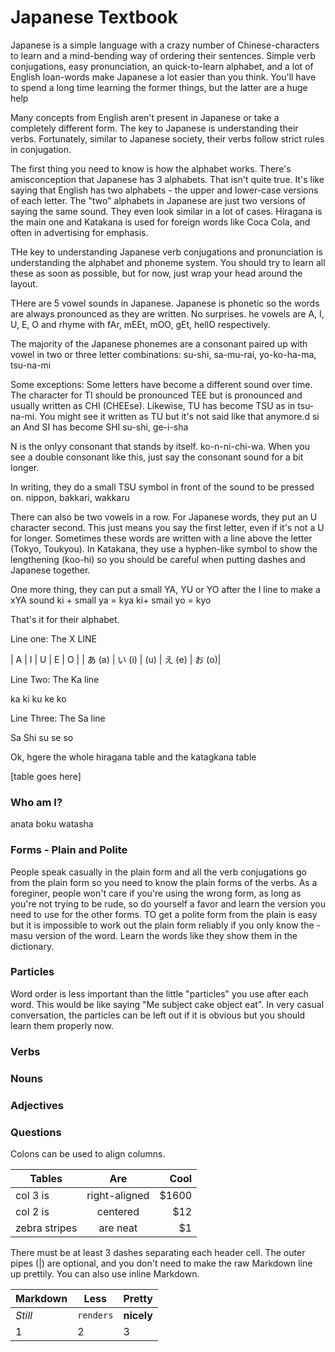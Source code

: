 # Japanese Textbook

Japanese is a simple language with a crazy number of Chinese-characters to learn and a mind-bending way of ordering their sentences.
Simple verb conjugations, easy pronunciation, an quick-to-learn alphabet, and a lot of English loan-words make Japanese a lot easier than
you think. You'll have to spend a long time learning the former things, but the latter are a huge help

Many concepts from English aren't present in Japanese or take a completely different form. The key to Japanese is understanding their verbs.
Fortunately, similar to Japanese society, their verbs follow strict rules in conjugation.

The first thing you need to know is how the alphabet works. There's amisconception that Japanese has 3 alphabets. That isn't quite true. 
It's like saying that English has two alphabets - the upper and lower-case versions of each letter. The "two" alphabets in Japanese are just 
two versions of saying the same sound. They even look similar in a lot of cases. Hiragana is the main one and Katakana is used for foreign words
like Coca Cola, and often in advertising for emphasis.

THe key to understanding Japanese verb conjugations and pronunciation is understanding the alphabet and phoneme system. You should try to 
learn all these as soon as possible, but for now, just wrap your head around the layout.

THere are 5 vowel sounds in Japanese. Japanese is phonetic so the words are always pronounced as they are written. No surprises.
he vowels are A, I, U, E, O and rhyme with fAr, mEEt, mOO, gEt, hellO respectively.

The majority of the Japanese phonemes are a consonant paired up with vowel in two or three letter combinations: 
su-shi, sa-mu-rai, yo-ko-ha-ma, tsu-na-mi

Some exceptions: 
Some letters have become a different sound over time. 
The character for TI should be pronounced TEE but is pronounced and usually written as CHI (CHEEse).
Likewise, TU has become TSU as in tsu-na-mi. You might see it written as TU but it's not said like that anymore.d si an
And SI has become SHI  su-shi, ge-i-sha

N is the onlyy consonant that stands by itself. ko-n-ni-chi-wa. 
When you see a double consonant like this, just say the consonant sound for a bit longer.

In writing, they do a small TSU symbol in front of the sound to be pressed on. nippon, bakkari, wakkaru

There can also be two vowels in a row. For Japanese words, they put an U character second. This just means you say the first letter, even if
it's not a U for longer. Sometimes these words are written with a line above the letter (Tokyo, Toukyou). In Katakana, they use a hyphen-like symbol
to show the lengthening (koo-hi) so you should be careful when putting dashes and Japanese together.



One more thing, they can put a small YA, YU or YO after the I line to make a xYA sound
ki + small ya = kya
ki+ smail yo = kyo


That's it for their alphabet.

Line one: The X LINE

| A | I | U | E | O |
| あ (a) | い (i) | (u) | え (e) | お (o)|

Line Two: The Ka line

ka ki ku ke ko

Line Three: The Sa line

Sa Shi su se so

Ok, hgere the whole hiragana table and the katagkana table

[table goes here]

### Who am I?

anata
boku
watasha


### Forms - Plain and Polite

People speak casually in the plain form and all the verb conjugations go from the plain form so you need to know the plain forms of the 
verbs. As a foreginer, people won't care if you're using the wrong form, as long as you're not trying to be rude, so do yourself a favor and
learn the version you need to use for the other forms. TO get a polite form from the plain is easy but it is impossible to work out the plain
form reliably if you only know the -masu version of the word. Learn the words like they show them in the dictionary.

### Particles
Word order is less important than the little "particles" you use after each word. This would be like saying "Me subject cake object eat".
In very casual conversation, the particles can be left out if it is obvious but you should learn them properly now.


### Verbs

### Nouns

### Adjectives

### Questions

Colons can be used to align columns.

| Tables        | Are           | Cool  |
| ------------- |:-------------:| -----:|
| col 3 is      | right-aligned | $1600 |
| col 2 is      | centered      |   $12 |
| zebra stripes | are neat      |    $1 |

There must be at least 3 dashes separating each header cell.
The outer pipes (|) are optional, and you don't need to make the 
raw Markdown line up prettily. You can also use inline Markdown.

Markdown | Less | Pretty
--- | --- | ---
*Still* | `renders` | **nicely**
1 | 2 | 3
